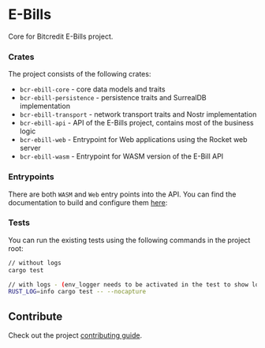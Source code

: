 # E-Bills

Core for Bitcredit E-Bills project.

### Crates

The project consists of the following crates:

* `bcr-ebill-core` - core data models and traits
* `bcr-ebill-persistence` - persistence traits and SurrealDB implementation
* `bcr-ebill-transport` - network transport traits and Nostr implementation
* `bcr-ebill-api` - API of the E-Bills project, contains most of the business logic
* `bcr-ebill-web` - Entrypoint for Web applications using the Rocket web server
* `bcr-ebill-wasm` - Entrypoint for WASM version of the E-Bill API

### Entrypoints

There are both `WASM` and `Web` entry points into the API. You can find the documentation to build and configure them [here](docs/index.md):

### Tests

You can run the existing tests using the following commands in the project root:

```bash
// without logs
cargo test

// with logs - (env_logger needs to be activated in the test to show logs)
RUST_LOG=info cargo test -- --nocapture
```

## Contribute

Check out the project [contributing guide](./CONTRIBUTING.md).

